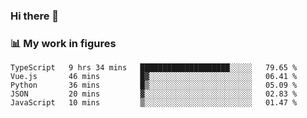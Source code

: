 ### Hi there 👋

### 📊 My work in figures

<!--START_SECTION:waka-->

```text
TypeScript   9 hrs 34 mins   ████████████████████░░░░░   79.65 %
Vue.js       46 mins         █▓░░░░░░░░░░░░░░░░░░░░░░░   06.41 %
Python       36 mins         █▒░░░░░░░░░░░░░░░░░░░░░░░   05.09 %
JSON         20 mins         ▓░░░░░░░░░░░░░░░░░░░░░░░░   02.83 %
JavaScript   10 mins         ▒░░░░░░░░░░░░░░░░░░░░░░░░   01.47 %
```

<!--END_SECTION:waka-->
